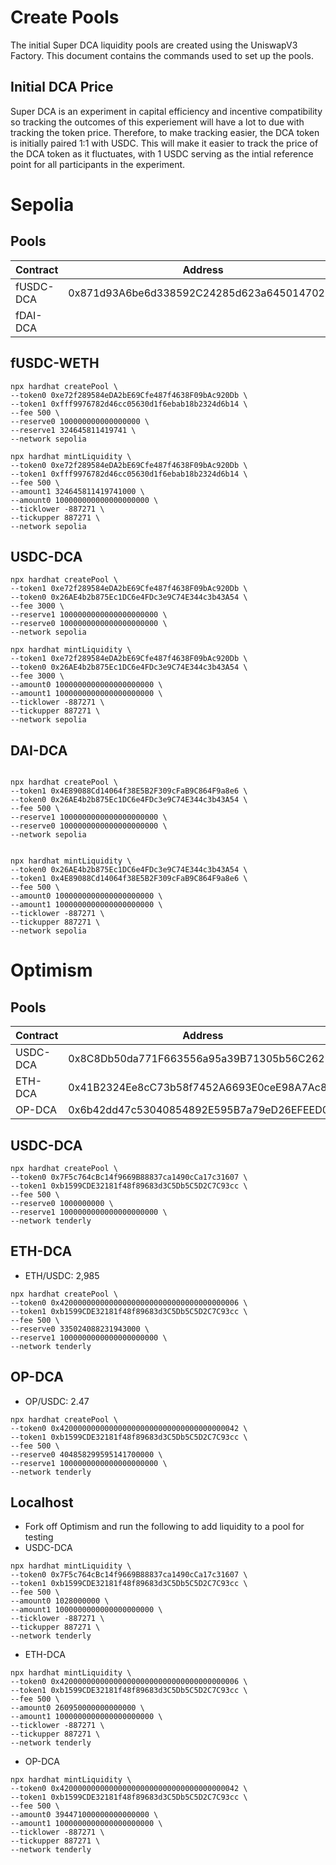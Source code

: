 # Create Pools
The initial Super DCA liquidity pools are created using the UniswapV3 Factory. This document contains the commands used to set up the pools.



## Initial DCA Price
Super DCA is an experiment in capital efficiency and incentive compatibility so tracking the outcomes of this experiement will have a lot to due with tracking the token price. Therefore, to make tracking easier, the DCA token is initially paired 1:1 with USDC. This will make it easier to track the price of the DCA token as it fluctuates, with 1 USDC serving as the intial reference point for all participants in the experiment.

# Sepolia

## Pools
| Contract | Address |
| --- | --- |
| fUSDC-DCA | 0x871d93A6be6d338592C24285d623a645014702B1 |
| fDAI-DCA |  |

## fUSDC-WETH
```shell
npx hardhat createPool \
--token0 0xe72f289584eDA2bE69Cfe487f4638F09bAc920Db \
--token1 0xfff9976782d46cc05630d1f6ebab18b2324d6b14 \
--fee 500 \
--reserve0 100000000000000000 \
--reserve1 324645811419741 \
--network sepolia

npx hardhat mintLiquidity \
--token0 0xe72f289584eDA2bE69Cfe487f4638F09bAc920Db \
--token1 0xfff9976782d46cc05630d1f6ebab18b2324d6b14 \
--fee 500 \
--amount1 324645811419741000 \
--amount0 100000000000000000000 \
--ticklower -887271 \
--tickupper 887271 \
--network sepolia
```

## USDC-DCA
```shell
npx hardhat createPool \
--token1 0xe72f289584eDA2bE69Cfe487f4638F09bAc920Db \
--token0 0x26AE4b2b875Ec1DC6e4FDc3e9C74E344c3b43A54 \
--fee 3000 \
--reserve1 1000000000000000000000 \
--reserve0 1000000000000000000000 \
--network sepolia

npx hardhat mintLiquidity \
--token1 0xe72f289584eDA2bE69Cfe487f4638F09bAc920Db \
--token0 0x26AE4b2b875Ec1DC6e4FDc3e9C74E344c3b43A54 \
--fee 3000 \
--amount0 1000000000000000000000 \
--amount1 1000000000000000000000 \
--ticklower -887271 \
--tickupper 887271 \
--network sepolia
```

## DAI-DCA
```shell

npx hardhat createPool \
--token1 0x4E89088Cd14064f38E5B2F309cFaB9C864F9a8e6 \
--token0 0x26AE4b2b875Ec1DC6e4FDc3e9C74E344c3b43A54 \
--fee 500 \
--reserve1 1000000000000000000000 \
--reserve0 1000000000000000000000 \
--network sepolia


npx hardhat mintLiquidity \
--token0 0x26AE4b2b875Ec1DC6e4FDc3e9C74E344c3b43A54 \
--token1 0x4E89088Cd14064f38E5B2F309cFaB9C864F9a8e6 \
--fee 500 \
--amount0 1000000000000000000000 \
--amount1 1000000000000000000000 \
--ticklower -887271 \
--tickupper 887271 \
--network sepolia
```

# Optimism

## Pools
| Contract | Address |
| --- | --- |
| USDC-DCA | 0x8C8Db50da771F663556a95a39B71305b56C26229 |
| ETH-DCA | 0x41B2324Ee8cC73b58f7452A6693E0ceE98A7Ac8D |
| OP-DCA | 0x6b42dd47c53040854892E595B7a79eD26EFEED03 | 

## USDC-DCA
```shell
npx hardhat createPool \
--token0 0x7F5c764cBc14f9669B88837ca1490cCa17c31607 \
--token1 0xb1599CDE32181f48f89683d3C5Db5C5D2C7C93cc \
--fee 500 \
--reserve0 1000000000 \
--reserve1 1000000000000000000000 \
--network tenderly
```

## ETH-DCA
* ETH/USDC: 2,985
```shell
npx hardhat createPool \
--token0 0x4200000000000000000000000000000000000006 \
--token1 0xb1599CDE32181f48f89683d3C5Db5C5D2C7C93cc \
--fee 500 \
--reserve0 335024088231943000 \
--reserve1 1000000000000000000000 \
--network tenderly
```

## OP-DCA
* OP/USDC: 2.47
```shell
npx hardhat createPool \
--token0 0x4200000000000000000000000000000000000042 \
--token1 0xb1599CDE32181f48f89683d3C5Db5C5D2C7C93cc \
--fee 500 \
--reserve0 404858299595141700000 \
--reserve1 1000000000000000000000 \
--network tenderly
```

## Localhost
* Fork off Optimism and run the following to add liquidity to a pool for testing
* USDC-DCA
```shell
npx hardhat mintLiquidity \
--token0 0x7F5c764cBc14f9669B88837ca1490cCa17c31607 \
--token1 0xb1599CDE32181f48f89683d3C5Db5C5D2C7C93cc \
--fee 500 \
--amount0 1028000000 \
--amount1 1000000000000000000000 \
--ticklower -887271 \
--tickupper 887271 \
--network tenderly
```
* ETH-DCA
```shell
npx hardhat mintLiquidity \
--token0 0x4200000000000000000000000000000000000006 \
--token1 0xb1599CDE32181f48f89683d3C5Db5C5D2C7C93cc \
--fee 500 \
--amount0 260950000000000000 \
--amount1 1000000000000000000000 \
--ticklower -887271 \
--tickupper 887271 \
--network tenderly
```
* OP-DCA
```shell
npx hardhat mintLiquidity \
--token0 0x4200000000000000000000000000000000000042 \
--token1 0xb1599CDE32181f48f89683d3C5Db5C5D2C7C93cc \
--fee 500 \
--amount0 394471000000000000000 \
--amount1 1000000000000000000000 \
--ticklower -887271 \
--tickupper 887271 \
--network tenderly
```